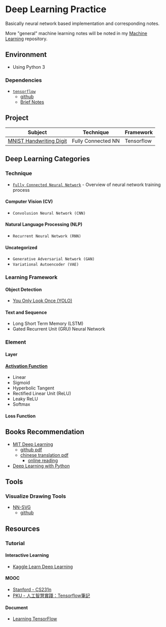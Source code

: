 # Deep Learning Practice

Basically neural network based implementation and corresponding notes.

More "general" machine learning notes will be noted in my [Machine Learning](https://github.com/daviddwlee84/MachineLearningPractice) repository.

## Environment

* Using Python 3

### Dependencies

* [`tensorflow`](https://tensorflow.org)
    * [github](https://github.com/tensorflow/tensorflow)
    * [Brief Notes](Notes/Framework/Tensorflow.md)

## Project

Subject|Technique|Framework
-------|---------|---------
[MNIST Handwriting Digit](Project/MNIST)|Fully Connected NN|Tensorflow

## Deep Learning Categories

### Technique

* [`Fully Connected Neural Network`](Notes/Technique/Fully_Connected_Neural_Network.md) - Overview of neural network training process

#### Computer Vision (CV)

* `Convolusion Neural Network (CNN)`

#### Natural Language Processing (NLP)

* `Recurrent Neural Network (RNN)`

#### Uncategorized

* `Generative Adversarial Network (GAN)`
* `Variational Autoencoder (VAE)`

### Learning Framework

#### Object Detection

* [You Only Look Once (YOLO)](Notes/LearningFramework/YOLO.md)

#### Text and Sequence

* Long Short Term Memory (LSTM)
* Gated Recurrent Unit (GRU) Neural Network

### Element

#### Layer

#### [Activation Function](Notes/Element/Activation_Function.md)

* Linear
* Sigmoid
* Hyperbolic Tangent
* Rectified Linear Unit (ReLU)
* Leaky ReLU
* Softmax

#### Loss Function

## Books Recommendation

* [MIT Deep Learning](https://www.deeplearningbook.org/)
    * [github pdf](https://github.com/janishar/mit-deep-learning-book-pdf)
    * [chinese translation pdf](https://github.com/exacity/deeplearningbook-chinese)
        * [online reading](https://exacity.github.io/deeplearningbook-chinese/)
* [Deep Learning with Python](https://www.manning.com/books/deep-learning-with-python)

## Tools

### Visualize Drawing Tools

* [NN-SVG](http://alexlenail.me/NN-SVG/)
    * [github](https://github.com/zfrenchee/NN-SVG)

## Resources

### Tutorial

#### Interactive Learning

* [Kaggle Learn Deep Learning](https://www.kaggle.com/learn/deep-learning)

#### MOOC

* [Stanford - CS231n](http://cs231n.stanford.edu/)
* [PKU - 人工智慧實踐：Tensorflow筆記](https://www.icourse163.org/course/PKU-1002536002)

#### Document

* [Learning TensorFlow](https://learningtensorflow.com/)

